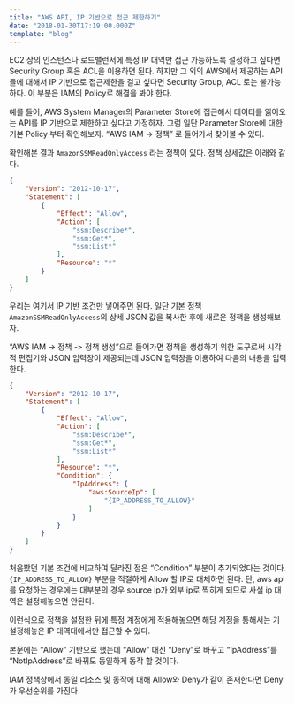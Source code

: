 ```yaml
---
title: "AWS API, IP 기반으로 접근 제한하기"
date: "2018-01-30T17:19:00.000Z"
template: "blog"
---
```


EC2 상의 인스턴스나 로드밸런서에 특정 IP 대역만 접근 가능하도록 설정하고 싶다면 Security Group 혹은 ACL을 이용하면 된다. 하지만 그 외의 AWS에서 제공하는 API 들에 대해서 IP 기반으로 접근제한을 걸고 싶다면 Security Group, ACL 로는 불가능하다. 이 부분은 IAM의 Policy로 해결을 봐야 한다.

예를 들어, AWS System Manager의 Parameter Store에 접근해서 데이터를 읽어오는 API를 IP 기반으로 제한하고 싶다고 가정하자. 
그럼 일단 Parameter Store에 대한 기본 Policy 부터 확인해보자.
“AWS IAM -> 정책” 로 들어가서 찾아볼 수 있다.

확인해본 결과 `AmazonSSMReadOnlyAccess` 라는 정책이 있다. 정책 상세값은 아래와 같다.

```json
{
    "Version": "2012-10-17",
    "Statement": [
        {
            "Effect": "Allow",
            "Action": [
                "ssm:Describe*",
                "ssm:Get*",
                "ssm:List*"
            ],
            "Resource": "*"
        }
    ]
}
```
우리는 여기서 IP 기반 조건만 넣어주면 된다.
일단 기본 정책 `AmazonSSMReadOnlyAccess`의 상세 JSON 값을 복사한 후에 새로운 정책을 생성해보자.

“AWS IAM -> 정책 -> 정책 생성”으로 들어가면 정책을 생성하기 위한 도구로써 시각적 편집기와 JSON 입력창이 제공되는데 JSON 입력창을 이용하여 다음의 내용을 입력한다.

```json
{
    "Version": "2012-10-17",
    "Statement": [
        {
            "Effect": "Allow",
            "Action": [
                "ssm:Describe*",
                "ssm:Get*",
                "ssm:List*"
            ],
            "Resource": "*",
            "Condition": {
                "IpAddress": {
                    "aws:SourceIp": [
                        "{IP_ADDRESS_TO_ALLOW}"
                    ]
                }
            }
        }
    ]
}
```

처음봤던 기본 조건에 비교하여 달라진 점은 “Condition” 부분이 추가되었다는 것이다. `{IP_ADDRESS_TO_ALLOW}` 부분을 적절하게 Allow 할 IP로 대체하면 된다. 
단, aws api를 요청하는 경우에는 대부분의 경우 source ip가 외부 ip로 찍히게 되므로 사설 ip 대역은 설정해놓으면 안된다.

이런식으로 정책을 설정한 뒤에 특정 계정에게 적용해놓으면 해당 계정을 통해서는 기 설정해놓은 IP 대역대에서만 접근할 수 있다. 

본문에는 “Allow” 기반으로 했는데 “Allow” 대신 “Deny”로 바꾸고 “IpAddress”를 “NotIpAddress”로 바꿔도 동일하게 동작 할 것이다.

IAM 정책상에서 동일 리소스 및 동작에 대해 Allow와 Deny가 같이 존재한다면 Deny가 우선순위를 가진다.

